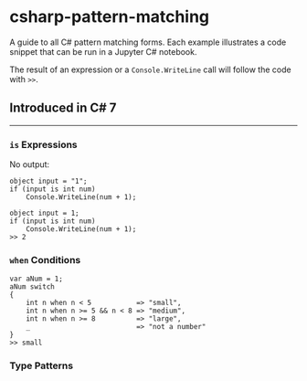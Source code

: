# csharp-pattern-matching
A guide to all C# pattern matching forms. Each example illustrates a code snippet that can be run in a Jupyter C# notebook.

The result of an expression or a `Console.WriteLine` call will follow the code with `>>`.

## Introduced in C# 7
___
### `is` Expressions
No output:
```
object input = "1";
if (input is int num)
    Console.WriteLine(num + 1);
```

```
object input = 1;
if (input is int num)
    Console.WriteLine(num + 1);
>> 2
```

### `when` Conditions
```
var aNum = 1;
aNum switch
{
    int n when n < 5           => "small",
    int n when n >= 5 && n < 8 => "medium",
    int n when n >= 8          => "large",
    _                          => "not a number"
}
>> small
```

### Type Patterns


